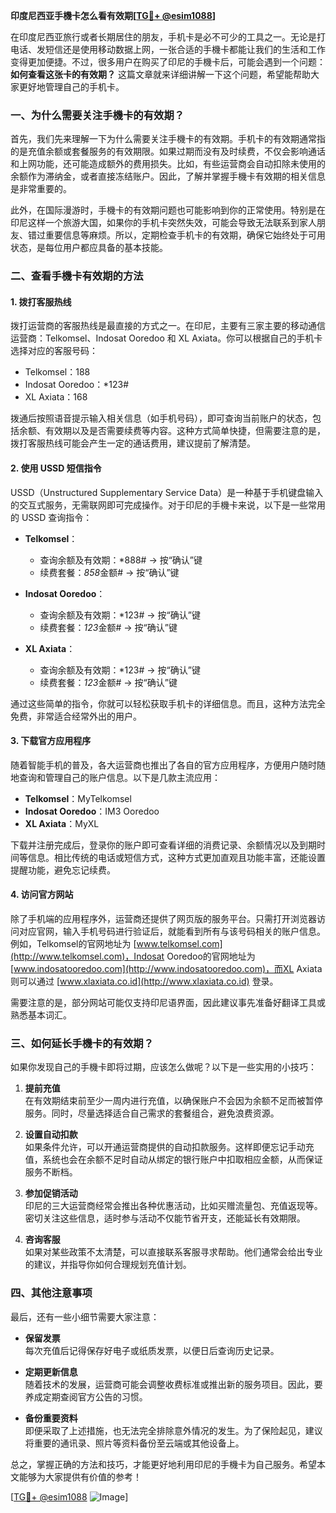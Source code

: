 **印度尼西亚手機卡怎么看有效期[[TG💪+ @esim1088](https://t.me/s/esim1088)]**

在印度尼西亚旅行或者长期居住的朋友，手机卡是必不可少的工具之一。无论是打电话、发短信还是使用移动数据上网，一张合适的手機卡都能让我们的生活和工作变得更加便捷。不过，很多用户在购买了印尼的手機卡后，可能会遇到一个问题：**如何查看这张卡的有效期？** 这篇文章就来详细讲解一下这个问题，希望能帮助大家更好地管理自己的手机卡。

### 一、为什么需要关注手機卡的有效期？

首先，我们先来理解一下为什么需要关注手機卡的有效期。手机卡的有效期通常指的是充值余额或套餐服务的有效期限。如果过期而没有及时续费，不仅会影响通话和上网功能，还可能造成额外的费用损失。比如，有些运营商会自动扣除未使用的余额作为滞纳金，或者直接冻结账户。因此，了解并掌握手機卡有效期的相关信息是非常重要的。

此外，在国际漫游时，手機卡的有效期问题也可能影响到你的正常使用。特别是在印尼这样一个旅游大国，如果你的手机卡突然失效，可能会导致无法联系到家人朋友、错过重要信息等麻烦。所以，定期检查手机卡的有效期，确保它始终处于可用状态，是每位用户都应具备的基本技能。

### 二、查看手機卡有效期的方法

#### 1. 拨打客服热线

拨打运营商的客服热线是最直接的方式之一。在印尼，主要有三家主要的移动通信运营商：Telkomsel、Indosat Ooredoo 和 XL Axiata。你可以根据自己的手机卡选择对应的客服号码：

- Telkomsel：188
- Indosat Ooredoo：*123#
- XL Axiata：168

拨通后按照语音提示输入相关信息（如手机号码），即可查询当前账户的状态，包括余额、有效期以及是否需要续费等内容。这种方式简单快捷，但需要注意的是，拨打客服热线可能会产生一定的通话费用，建议提前了解清楚。

#### 2. 使用 USSD 短信指令

USSD（Unstructured Supplementary Service Data）是一种基于手机键盘输入的交互式服务，无需联网即可完成操作。对于印尼的手機卡来说，以下是一些常用的 USSD 查询指令：

- **Telkomsel**：
  - 查询余额及有效期：*888# → 按“确认”键
  - 续费套餐：*858*金额# → 按“确认”键

- **Indosat Ooredoo**：
  - 查询余额及有效期：*123# → 按“确认”键
  - 续费套餐：*123*金额# → 按“确认”键

- **XL Axiata**：
  - 查询余额及有效期：*123# → 按“确认”键
  - 续费套餐：*123*金额# → 按“确认”键

通过这些简单的指令，你就可以轻松获取手机卡的详细信息。而且，这种方法完全免费，非常适合经常外出的用户。

#### 3. 下载官方应用程序

随着智能手机的普及，各大运营商也推出了各自的官方应用程序，方便用户随时随地查询和管理自己的账户信息。以下是几款主流应用：

- **Telkomsel**：MyTelkomsel
- **Indosat Ooredoo**：IM3 Ooredoo
- **XL Axiata**：MyXL

下载并注册完成后，登录你的账户即可查看详细的消费记录、余额情况以及到期时间等信息。相比传统的电话或短信方式，这种方式更加直观且功能丰富，还能设置提醒功能，避免忘记续费。

#### 4. 访问官方网站

除了手机端的应用程序外，运营商还提供了网页版的服务平台。只需打开浏览器访问对应官网，输入手机号码进行验证后，就能看到所有与该号码相关的账户信息。例如，Telkomsel的官网地址为 [www.telkomsel.com](http://www.telkomsel.com)，Indosat Ooredoo的官网地址为 [www.indosatooredoo.com](http://www.indosatooredoo.com)，而XL Axiata则可以通过 [www.xlaxiata.co.id](http://www.xlaxiata.co.id) 登录。

需要注意的是，部分网站可能仅支持印尼语界面，因此建议事先准备好翻译工具或熟悉基本词汇。

### 三、如何延长手機卡的有效期？

如果你发现自己的手機卡即将过期，应该怎么做呢？以下是一些实用的小技巧：

1. **提前充值**  
   在有效期结束前至少一周内进行充值，以确保账户不会因为余额不足而被暂停服务。同时，尽量选择适合自己需求的套餐组合，避免浪费资源。

2. **设置自动扣款**  
   如果条件允许，可以开通运营商提供的自动扣款服务。这样即便忘记手动充值，系统也会在余额不足时自动从绑定的银行账户中扣取相应金额，从而保证服务不断档。

3. **参加促销活动**  
   印尼的三大运营商经常会推出各种优惠活动，比如买赠流量包、充值返现等。密切关注这些信息，适时参与活动不仅能节省开支，还能延长有效期限。

4. **咨询客服**  
   如果对某些政策不太清楚，可以直接联系客服寻求帮助。他们通常会给出专业的建议，并指导你如何合理规划充值计划。

### 四、其他注意事项

最后，还有一些小细节需要大家注意：

- **保留发票**  
  每次充值后记得保存好电子或纸质发票，以便日后查询历史记录。

- **定期更新信息**  
  随着技术的发展，运营商可能会调整收费标准或推出新的服务项目。因此，要养成定期查阅官方公告的习惯。

- **备份重要资料**  
  即便采取了上述措施，也无法完全排除意外情况的发生。为了保险起见，建议将重要的通讯录、照片等资料备份至云端或其他设备上。

总之，掌握正确的方法和技巧，才能更好地利用印尼的手機卡为自己服务。希望本文能够为大家提供有价值的参考！

[[TG💪+ @esim1088](https://t.me/s/esim1088) ![Image](https://i.postimg.cc/4NQfJmqS/Snipaste-2025-05-13-00-14-12.png)]